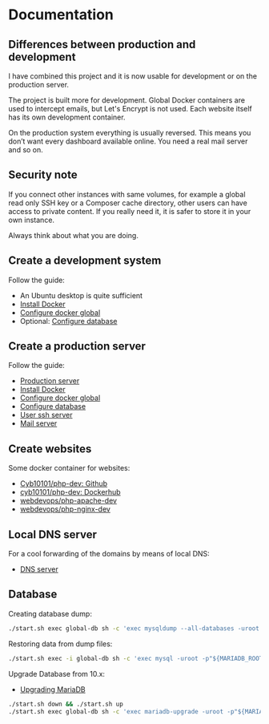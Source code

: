 # Documentation

## Differences between production and development

I have combined this project and it is now usable for development or on the production server.

The project is built more for development. Global Docker containers are used to intercept emails, but Let's Encrypt is not used. Each website itself has its own development container.

On the production system everything is usually reversed. This means you don’t want every dashboard available online. You need a real mail server and so on.

## Security note

If you connect other instances with same volumes, for example a global read only SSH key or a Composer cache directory, other users can have access to private content. If you really need it, it is safer to store it in your own instance.

Always think about what you are doing.

## Create a development system

Follow the guide:

* An Ubuntu desktop is quite sufficient
* [Install Docker](install-docker.md)
* [Configure docker global](configure-docker-global.md)
* Optional: [Configure database](configure-database.md)

## Create a production server

Follow the guide:

* [Production server](production-server.md)
* [Install Docker](install-docker.md)
* [Configure docker global](configure-docker-global.md)
* [Configure database](configure-database.md)
* [User ssh server](user-ssh-server.md)
* [Mail server](mail-server.md)

## Create websites

Some docker container for websites:

* [Cyb10101/php-dev: Github](https://github.com/Cyb10101/php-dev)
* [cyb10101/php-dev: Dockerhub](https://hub.docker.com/r/cyb10101/php-dev)
* [webdevops/php-apache-dev](https://hub.docker.com/r/webdevops/php-apache-dev)
* [webdevops/php-nginx-dev](https://hub.docker.com/r/webdevops/php-nginx-dev)

## Local DNS server

For a cool forwarding of the domains by means of local DNS:

* [DNS server](dns-server.md)

## Database

Creating database dump:

```bash
./start.sh exec global-db sh -c 'exec mysqldump --all-databases -uroot -p"${MARIADB_ROOT_PASSWORD}"' > all-databases.sql
```

Restoring data from dump files:

```bash
./start.sh exec -i global-db sh -c 'exec mysql -uroot -p"${MARIADB_ROOT_PASSWORD}"' < all-databases.sql
```

Upgrade Database from 10.x:

* [Upgrading MariaDB](https://mariadb.com/kb/en/upgrading/)

```bash
./start.sh down && ./start.sh up
./start.sh exec global-db sh -c 'exec mariadb-upgrade -uroot -p"${MARIADB_ROOT_PASSWORD}"'
```
